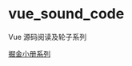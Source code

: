 # vue_sound_code

Vue 源码阅读及轮子系列

[掘金小册系列](https://juejin.cn/book/6844733705089449991/section/6844733705211084808)
